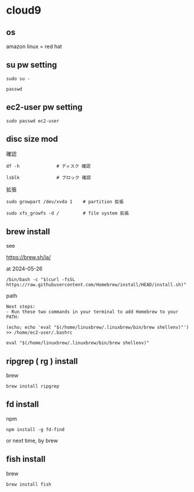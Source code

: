 
# cloud9


## os

amazon linux = red hat


## su pw setting

```
sudo su -
```

```
passwd
```


## ec2-user pw setting

```
sudo passwd ec2-user
```


## disc size mod

確認

```
df -h              # ディスク 確認

lsblk              # ブロック 確認
```

拡張

```
sudo growpart /dev/xvda 1    # partition 拡張

sudo xfs_growfs -d /         # file system 拡張
```


## brew install

see

https://brew.sh/ja/

at 2024-05-26

```
/bin/bash -c "$(curl -fsSL https://raw.githubusercontent.com/Homebrew/install/HEAD/install.sh)"
```

path

```
Next steps:
- Run these two commands in your terminal to add Homebrew to your PATH:
```

```
(echo; echo 'eval "$(/home/linuxbrew/.linuxbrew/bin/brew shellenv)"') >> /home/ec2-user/.bashrc
```

```
eval "$(/home/linuxbrew/.linuxbrew/bin/brew shellenv)"
```


## ripgrep ( rg ) install

brew

```
brew install ripgrep
```


## fd install

npm

```
npm install -g fd-find
```

or next time, by brew


## fish install

brew

```
brew install fish
```



